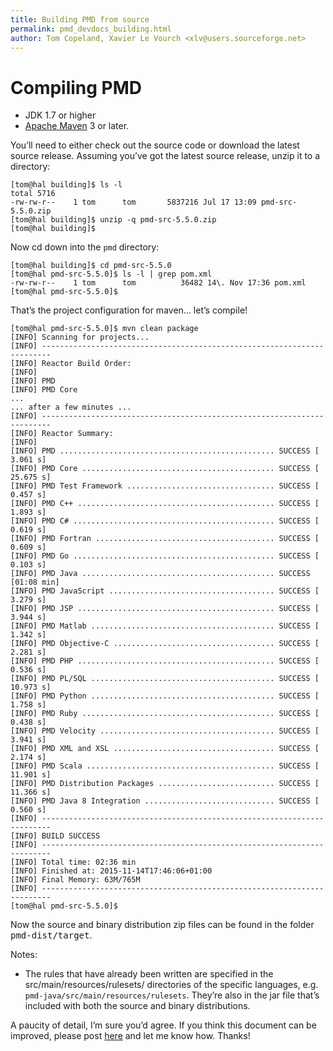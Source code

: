 ```yaml
---
title: Building PMD from source
permalink: pmd_devdocs_building.html
author: Tom Copeland, Xavier Le Vourch <xlv@users.sourceforge.net>
---
```


# Compiling PMD

*   JDK 1.7 or higher
*   [Apache Maven](http://maven.apache.org) 3 or later.

You’ll need to either check out the source code or download the latest source release. Assuming you’ve got the latest source release, unzip it to a directory:

```
[tom@hal building]$ ls -l
total 5716
-rw-rw-r--    1 tom      tom       5837216 Jul 17 13:09 pmd-src-5.5.0.zip
[tom@hal building]$ unzip -q pmd-src-5.5.0.zip
[tom@hal building]$
```

Now cd down into the `pmd` directory:

```
[tom@hal building]$ cd pmd-src-5.5.0
[tom@hal pmd-src-5.5.0]$ ls -l | grep pom.xml
-rw-rw-r--    1 tom      tom          36482 14\. Nov 17:36 pom.xml
[tom@hal pmd-src-5.5.0]$
```

That’s the project configuration for maven… let’s compile!

```
[tom@hal pmd-src-5.5.0]$ mvn clean package
[INFO] Scanning for projects...
[INFO] ------------------------------------------------------------------------
[INFO] Reactor Build Order:
[INFO]
[INFO] PMD
[INFO] PMD Core
...
... after a few minutes ...
[INFO] ------------------------------------------------------------------------
[INFO] Reactor Summary:
[INFO]
[INFO] PMD ................................................ SUCCESS [  3.061 s]
[INFO] PMD Core ........................................... SUCCESS [ 25.675 s]
[INFO] PMD Test Framework ................................. SUCCESS [  0.457 s]
[INFO] PMD C++ ............................................ SUCCESS [  1.893 s]
[INFO] PMD C# ............................................. SUCCESS [  0.619 s]
[INFO] PMD Fortran ........................................ SUCCESS [  0.609 s]
[INFO] PMD Go ............................................. SUCCESS [  0.103 s]
[INFO] PMD Java ........................................... SUCCESS [01:08 min]
[INFO] PMD JavaScript ..................................... SUCCESS [  3.279 s]
[INFO] PMD JSP ............................................ SUCCESS [  3.944 s]
[INFO] PMD Matlab ......................................... SUCCESS [  1.342 s]
[INFO] PMD Objective-C .................................... SUCCESS [  2.281 s]
[INFO] PMD PHP ............................................ SUCCESS [  0.536 s]
[INFO] PMD PL/SQL ......................................... SUCCESS [ 10.973 s]
[INFO] PMD Python ......................................... SUCCESS [  1.758 s]
[INFO] PMD Ruby ........................................... SUCCESS [  0.438 s]
[INFO] PMD Velocity ....................................... SUCCESS [  3.941 s]
[INFO] PMD XML and XSL .................................... SUCCESS [  2.174 s]
[INFO] PMD Scala .......................................... SUCCESS [ 11.901 s]
[INFO] PMD Distribution Packages .......................... SUCCESS [ 11.366 s]
[INFO] PMD Java 8 Integration ............................. SUCCESS [  0.560 s]
[INFO] ------------------------------------------------------------------------
[INFO] BUILD SUCCESS
[INFO] ------------------------------------------------------------------------
[INFO] Total time: 02:36 min
[INFO] Finished at: 2015-11-14T17:46:06+01:00
[INFO] Final Memory: 63M/765M
[INFO] ------------------------------------------------------------------------
[tom@hal pmd-src-5.5.0]$
```

Now the source and binary distribution zip files can be found in the folder <tt>pmd-dist/target</tt>.

Notes:

*   The rules that have already been written are specified in the src/main/resources/rulesets/ directories of the specific languages, e.g. `pmd-java/src/main/resources/rulesets`. They’re also in the jar file that’s included with both the source and binary distributions.

A paucity of detail, I’m sure you’d agree. If you think this document can be improved, please post [here](http://sourceforge.net/p/pmd/discussion/188192) and let me know how. Thanks!

